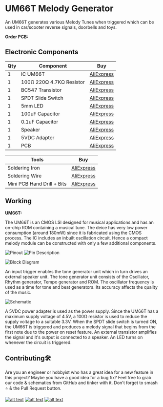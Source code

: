 # UM66T Melody Generator
An UM66T generates various Melody Tunes when triggered which can be used in car/scooter reverse signals, doorbells and toys.

**Order PCB:**

## Electronic Components
| Qty | Component | Buy |
| ------------- | ------------- | ------------- |
| 1 | IC UM66T |[AliExpress](http://s.click.aliexpress.com/e/tNfC3kG) |
| 1 | 100Ω 220Ω 4.7KΩ Resistor |[AliExpress](http://s.click.aliexpress.com/e/bh4eqrQs) |
| 1 | BC547 Transistor |[AliExpress](http://s.click.aliexpress.com/e/cYm6Rss0) |
| 1 | SPDT Slide Switch |[AliExpress](http://s.click.aliexpress.com/e/cAs918wG) |
| 1 | 5mm LED |[AliExpress](http://s.click.aliexpress.com/e/wuFpLXS) |
| 1 | 100uF Capacitor |[AliExpress](http://s.click.aliexpress.com/e/c9FHzl5W) |
| 1 | 0.1uF Capacitor |[AliExpress](http://s.click.aliexpress.com/e/SX7eHuG) |
| 1 | Speaker |[AliExpress](http://s.click.aliexpress.com/e/brMJh46c) |
| 1 | 5VDC Adapter |[AliExpress](http://s.click.aliexpress.com/e/V0x0bms) |
| 1 | PCB |[AliExpress](http://s.click.aliexpress.com/e/dhgwzKY) |


| Tools | Buy |
|--|--|
|Soldering Iron|[AliExpress](http://s.click.aliexpress.com/e/E83bSJI) |
|Soldering Wire|[AliExpress](http://s.click.aliexpress.com/e/PdhB0nm) |
|Mini PCB Hand Drill + Bits|[AliExpress](http://s.click.aliexpress.com/e/b93tomjI) |

## Working
**UM66T:**

The UM66T is an CMOS LSI designed for musical applications and has an on-chip ROM
containing a musical tune. The deice has very low power consumption (around 180mW)
since it is fabricated using the CMOS process. The IC includes an inbuilt oscillation
circuit. Hence a compact melody module can be constructed with only a few additional
components.

![Pinout](https://github.com/jonathanrjpereira/UM66T-Melody-Generator/blob/master/img/pinout.png)
![Pin Description](https://github.com/jonathanrjpereira/UM66T-Melody-Generator/blob/master/img/pindescription.png)

![Block Diagram](https://github.com/jonathanrjpereira/UM66T-Melody-Generator/blob/master/img/BD.png)

An input trigger enables the tone generator unit which in turn drives an external speaker unit.
The tone generator unit consists of the Oscillator, Rhythm generator, Tempo generator and ROM.
The oscillator frequency is used as a time for tone and beat generators. Its accuracy affects the quality of the
music.

![Schematic](https://github.com/jonathanrjpereira/UM66T-Melody-Generator/blob/master/img/sch.png)

A 5VDC power adapter is used as the power supply. Since the UM66T has a maximum supply voltage of 4.5V,
a 100Ω resistor is used to reduce the supply voltage to a suitable 3.3V.
When the SPDT slide switch is turned ON, the UM66T is triggered and produces a melody signal that begins
from the first note due to the power on reset feature. An external transistor amplifies the signal and it's output is
connected to a speaker. An LED turns on whenever the circuit is triggered.

## Contributing🛠
Are you an engineer or hobbyist who has a great idea for a new feature in this project? Maybe you have a good idea for a bug fix? Feel free to grab our code & schematics from GitHub and tinker with it. Don't forget to smash ⭐️ & the Pull Request button.

[![alt text][1.1]][1] [![alt text][2.1]][2] [![alt text][3.1]][3]

[1.1]: https://github.com/jonathanrjpereira/Social-Media-README/blob/master/youtube.png (YouTube)
[2.1]: https://github.com/jonathanrjpereira/Social-Media-README/blob/master/instagram.png (Instagram)
[3.1]: https://github.com/jonathanrjpereira/Social-Media-README/blob/master/github.png (GitHub)

[1]: https://www.youtube.com/channel/UCRW-41O1vy98KKgJRQoYzdg
[2]: https://www.instagram.com/electroguruji/
[3]: https://github.com/jonathanrjpereira
